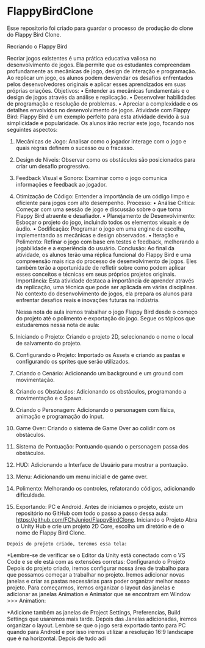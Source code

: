 # FlappyBirdClone
 Esse repositorio foi criado para guardar o processo de produção do clone do Flappy Bird Clone.

Recriando o Flappy Bird
 
Recriar jogos existentes é uma prática educativa valiosa no desenvolvimento de jogos. Ela permite que os estudantes compreendam profundamente as mecânicas de jogo, design de interação e programação. Ao replicar um jogo, os alunos podem desvendar os desafios enfrentados pelos desenvolvedores originais e aplicar esses aprendizados em suas próprias criações.
Objetivos:
•	Entender as mecânicas fundamentais e o design de jogos através da análise e replicação.
•	Desenvolver habilidades de programação e resolução de problemas.
•	Apreciar a complexidade e os detalhes envolvidos no desenvolvimento de jogos.
Atividade com Flappy Bird: Flappy Bird é um exemplo perfeito para esta atividade devido à sua simplicidade e popularidade. Os alunos irão recriar este jogo, focando nos seguintes aspectos:
1.	Mecânicas de Jogo: Analisar como o jogador interage com o jogo e quais regras definem o sucesso ou o fracasso.
2.	Design de Níveis: Observar como os obstáculos são posicionados para criar um desafio progressivo.
3.	Feedback Visual e Sonoro: Examinar como o jogo comunica informações e feedback ao jogador.
4.	Otimização de Código: Entender a importância de um código limpo e eficiente para jogos com alto desempenho.
Processo:
•	Análise Crítica: Começar com uma sessão de jogo e discussão sobre o que torna Flappy Bird atraente e desafiador.
•	Planejamento de Desenvolvimento: Esboçar o projeto do jogo, incluindo todos os elementos visuais e de áudio.
•	Codificação: Programar o jogo em uma engine de escolha, implementando as mecânicas e design observados.
•	Iteração e Polimento: Refinar o jogo com base em testes e feedback, melhorando a jogabilidade e a experiência do usuário.
Conclusão: Ao final da atividade, os alunos terão uma réplica funcional do Flappy Bird e uma compreensão mais rica do processo de desenvolvimento de jogos. Eles também terão a oportunidade de refletir sobre como podem aplicar esses conceitos e técnicas em seus próprios projetos originais.
Importância: Esta atividade destaca a importância de aprender através da replicação, uma técnica que pode ser aplicada em várias disciplinas. No contexto do desenvolvimento de jogos, ela prepara os alunos para enfrentar desafios reais e inovações futuras na indústria.

	Nessa nota de aula iremos trabalhar o jogo Flappy Bird desde o começo do projeto até o polimento e exportação do jogo. Segue os tópicos que estudaremos nessa nota de aula:
1.	Iniciando o Projeto: Criando o projeto 2D, selecionando o nome o local de salvamento do projeto.
2.	Configurando o Projeto: Importado os Assets e criando as pastas e configurando os sprites que serão utilizados.
3.	Criando o Cenário: Adicionando um background e um ground com movimentação.
4.	Criando os Obstáculos: Adicionando os obstáculos, programando a movimentação e o Spawn.
5.	Criando o Personagem: Adicionando o personagem com física, animação e programação do input.
6.	Game Over: Criando o sistema de Game Over ao colidir com os obstáculos.
7.	Sistema de Pontuação: Pontuando quando o personagem passa dos obstáculos.
8.	HUD: Adicionando a Interface de Usuário para mostrar a pontuação.
9.	Menu: Adicionando um menu inicial e de game over.
10.	 Polimento: Melhorando os controles, refatorando códigos, adicionando dificuldade.
11.	 Exportando: PC e Android.
Antes de iniciamos o projeto, existe um repositório no GitHub com todo o passo a passo dessa aula: https://github.com/FChJunior/FlappyBirdClone. 
Iniciando o Projeto
	Abra o Unity Hub e crie um projeto 2D Core, escolha um diretório e de o nome de Flappy Bird Clone.
 
	Depois do projeto criado, teremos essa tela:
 
*Lembre-se de verificar se o Editor da Unity está conectado com o VS Code e se ele está com as extensões corretas:
Configurando o Projeto
	Depois do projeto criado, iremos configurar nossa área de trabalho para que possamos começar a trabalhar no projeto. Iremos adicionar novas janelas e criar as pastas necessárias para poder organizar melhor nosso projeto. 
	Para começarmos, iremos organizar o layout das janelas e adicionar as janelas Animation e Animator que se encontram em Window >>> Animation:
 
*Adicione também as janelas de Project Settings, Preferencias, Build Settings que usaremos mais tarde.
Depois das Janelas adicionadas, iremos organizar o layout. Lembre se que o jogo será exportado tanto para PC quando para Android e por isso iremos utilizar a resolução 16:9 landscape que é na horizontal. Depois de tudo adi
